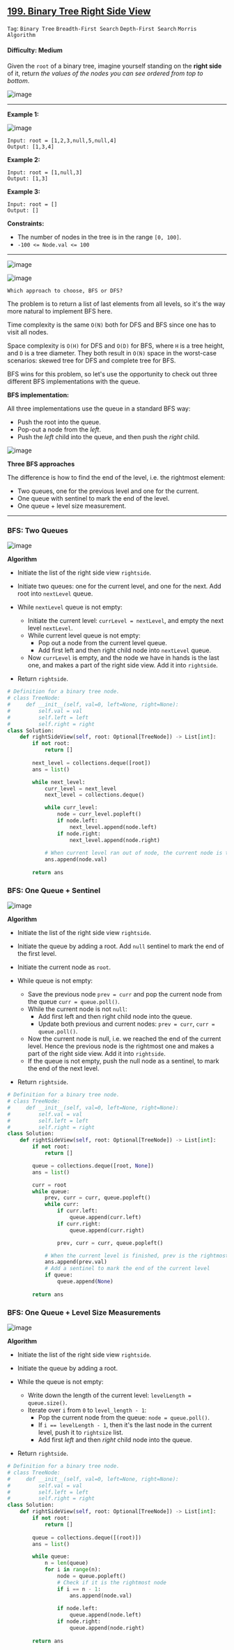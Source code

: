 ## [199. Binary Tree Right Side View](https://leetcode.com/problems/binary-tree-right-side-view/)

```Tag```: ```Binary Tree``` ```Breadth-First Search``` ```Depth-First Search``` ```Morris Algorithm```

#### Difficulty: Medium

Given the ```root``` of a binary tree, imagine yourself standing on the __right side__ of it, return _the values of the nodes you can see ordered from top to bottom_.

![image](https://user-images.githubusercontent.com/35042430/225530535-3c3550d8-6f1d-4fbc-b8e3-715afd6e3ff1.png)

---

__Example 1:__

![image](https://assets.leetcode.com/uploads/2021/02/14/tree.jpg)
```
Input: root = [1,2,3,null,5,null,4]
Output: [1,3,4]
```

__Example 2:__
```
Input: root = [1,null,3]
Output: [1,3]
```

__Example 3:__
```
Input: root = []
Output: []
```

__Constraints:__

- The number of nodes in the tree is in the range ```[0, 100]```.
- ```-100 <= Node.val <= 100```

---

![image](https://leetcode.com/problems/binary-tree-right-side-view/Figures/199_rewrite/traversals.png)

![image](https://leetcode.com/problems/binary-tree-right-side-view/Figures/199_rewrite/dfs_bfs2.png)

```
Which approach to choose, BFS or DFS?
```

The problem is to return a list of last elements from all levels, so it's the way more natural to implement BFS here.

Time complexity is the same ```O(N)``` both for DFS and BFS since one has to visit all nodes.

Space complexity is ```O(H)``` for DFS and ```O(D)``` for BFS, where ```H``` is a tree height, and ```D``` is a tree diameter. They both result in ```O(N)``` space in the worst-case scenarios: skewed tree for DFS and complete tree for BFS.

BFS wins for this problem, so let's use the opportunity to check out three different BFS implementations with the queue.

__BFS implementation:__

All three implementations use the queue in a standard BFS way:

- Push the root into the queue.
- Pop-out a node from the _left_.
- Push the _left_ child into the queue, and then push the _right_ child.

![image](https://leetcode.com/problems/binary-tree-right-side-view/Figures/199_rewrite/implem2.png)

__Three BFS approaches__

The difference is how to find the end of the level, i.e. the rightmost element:

- Two queues, one for the previous level and one for the current.
- One queue with sentinel to mark the end of the level.
- One queue + level size measurement.

---

### BFS: Two Queues

![image](https://leetcode.com/problems/binary-tree-right-side-view/Figures/199_rewrite/levels.png)

__Algorithm__

- Initiate the list of the right side view ```rightside```.
- Initiate two queues: one for the current level, and one for the next. Add root into ```nextLevel``` queue.
- While ```nextLevel``` queue is not empty:

  - Initiate the current level: ```currLevel = nextLevel```, and empty the next level ```nextLevel```.
  - While current level queue is not empty:
    - Pop out a node from the current level queue.
    - Add first left and then right child node into ```nextLevel``` queue.
  - Now ```currLevel``` is empty, and the node we have in hands is the last one, and makes a part of the right side view. Add it into ```rightside```.

- Return ```rightside```.

```Python
# Definition for a binary tree node.
# class TreeNode:
#     def __init__(self, val=0, left=None, right=None):
#         self.val = val
#         self.left = left
#         self.right = right
class Solution:
    def rightSideView(self, root: Optional[TreeNode]) -> List[int]:
        if not root:
            return []
        
        next_level = collections.deque([root])
        ans = list()

        while next_level:
            curr_level = next_level
            next_level = collections.deque()

            while curr_level:
                node = curr_level.popleft()
                if node.left:
                    next_level.append(node.left)
                if node.right:
                    next_level.append(node.right)
            
            # When current level ran out of node, the current node is the last node and is the rightmost node
            ans.append(node.val)
        
        return ans
```

### BFS: One Queue + Sentinel

![image](https://leetcode.com/problems/binary-tree-right-side-view/Figures/199_rewrite/sentinel.png)

__Algorithm__

- Initiate the list of the right side view ```rightside```.
- Initiate the queue by adding a root. Add ```null``` sentinel to mark the end of the first level.
- Initiate the current node as ```root```.
- While queue is not empty:

  - Save the previous node ```prev = curr``` and pop the current node from the queue ```curr = queue.poll()```.
  - While the current node is not ```null```:
    - Add first left and then right child node into the queue.
    - Update both previous and current nodes: ```prev = curr```, ```curr = queue.poll()```.
  - Now the current node is null, i.e. we reached the end of the current level. Hence the previous node is the rightmost one and makes a part of the right side view. Add it into ```rightside```.
  - If the queue is not empty, push the null node as a sentinel, to mark the end of the next level.

- Return ```rightside```.

```Python
# Definition for a binary tree node.
# class TreeNode:
#     def __init__(self, val=0, left=None, right=None):
#         self.val = val
#         self.left = left
#         self.right = right
class Solution:
    def rightSideView(self, root: Optional[TreeNode]) -> List[int]:
        if not root:
            return []

        queue = collections.deque([root, None])
        ans = list()

        curr = root
        while queue:
            prev, curr = curr, queue.popleft()
            while curr:
                if curr.left:
                    queue.append(curr.left)
                if curr.right:
                    queue.append(curr.right)

                prev, curr = curr, queue.popleft()

            # When the current level is finished, prev is the rightmost node
            ans.append(prev.val)
            # Add a sentinel to mark the end of the current level
            if queue:
                queue.append(None)
        
        return ans
```

### BFS: One Queue + Level Size Measurements

![image](https://leetcode.com/problems/binary-tree-right-side-view/Figures/199_rewrite/length.png)

__Algorithm__

- Initiate the list of the right side view ```rightside```.
- Initiate the queue by adding a root.
- While the queue is not empty:

  - Write down the length of the current level: ```levelLength = queue.size()```.
  - Iterate over ```i``` from ```0``` to ```level_length - 1```:
    - Pop the current node from the queue: ```node = queue.poll()```.
    - If ```i == levelLength - 1```, then it's the last node in the current level, push it to ```rightsize``` list.
    - Add first _left_ and then _right_ child node into the queue.

- Return ```rightside```.

```Python
# Definition for a binary tree node.
# class TreeNode:
#     def __init__(self, val=0, left=None, right=None):
#         self.val = val
#         self.left = left
#         self.right = right
class Solution:
    def rightSideView(self, root: Optional[TreeNode]) -> List[int]:
        if not root:
            return []
        
        queue = collections.deque([(root)])
        ans = list()

        while queue:
            n = len(queue)
            for i in range(n):
                node = queue.popleft()
                # Check if it is the rightmost node
                if i == n - 1:
                    ans.append(node.val)
                
                if node.left:
                    queue.append(node.left)
                if node.right:
                    queue.append(node.right)
        
        return ans
```
